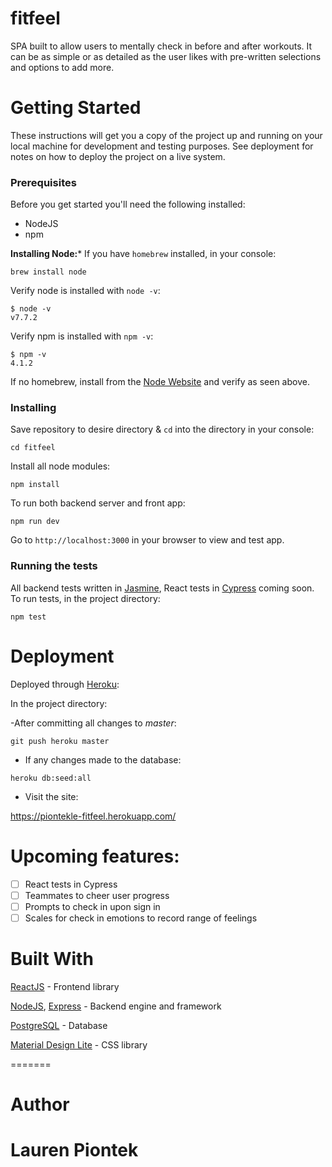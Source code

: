 # fitfeel
SPA built to allow users to mentally check in before and after workouts. It can be as simple or as detailed as the user likes with pre-written selections and options to add more.

# Getting Started
These instructions will get you a copy of the project up and running on your local machine for development and testing purposes. See deployment for notes on how to deploy the project on a live system.

### Prerequisites
Before you get started you'll need the following installed: 
- NodeJS
- npm

**Installing Node:***
If you have `homebrew` installed, in your console: 

`brew install node`

Verify node is installed with `node -v`:

```
$ node -v
v7.7.2
```

Verify npm is installed with `npm -v`:

```
$ npm -v
4.1.2
```

If no homebrew, install from the [Node Website](https://nodejs.org/en/) and verify as seen above.

### Installing
Save repository to desire directory & `cd` into the directory in your console:

`cd fitfeel`

Install all node modules:

`npm install`

To run both backend server and front app: 

`npm run dev`

Go to `http://localhost:3000` in your browser to view and test app.

### Running the tests
All backend tests written in [Jasmine](https://jasmine.github.io/pages/getting_started.html), React tests in [Cypress](https://www.cypress.io/) coming soon. To run tests, in the project directory:

`npm test`

# Deployment
Deployed through [Heroku](www.heroku.com):

In the project directory:

-After committing all changes to _master_:

`git push heroku master`

- If any changes made to the database:

`heroku db:seed:all`

- Visit the site:

https://piontekle-fitfeel.herokuapp.com/

# Upcoming features:

- [ ] React tests in Cypress
- [ ] Teammates to cheer user progress
- [ ] Prompts to check in upon sign in
- [ ] Scales for check in emotions to record range of feelings

# Built With

[ReactJS](https://reactjs.org/) - Frontend library

[NodeJS](https://nodejs.org/en/), [Express](https://expressjs.com/) - Backend engine and framework

[PostgreSQL](https://www.postgresql.org/) - Database

[Material Design Lite](https://getmdl.io/) - CSS library


=======

# Author
Lauren Piontek
=======

